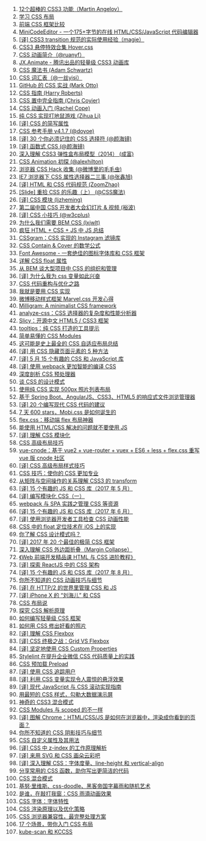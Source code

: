 1. [12个超棒的 CSS3 功能（Martin Angelov）](https://weekly.manong.io/bounce?url=http%3A%2F%2Ftutorialzine.com%2F2013%2F10%2F12-awesome-css3-features-you-can-finally-use%2F&aid=139&nid=8)
1. [学习 CSS 布局](https://weekly.manong.io/bounce?url=http%3A%2F%2Fzh.learnlayout.com%2F&aid=164&nid=9)
1. [前端 CSS 框架比较](https://weekly.manong.io/bounce?url=http%3A%2F%2Fusablica.github.io%2Ffront-end-frameworks%2Fcompare.html&aid=221&nid=11)
1. [MiniCodeEditor - 一个175+字节的在线 HTML/CSS/JavaScript 代码编辑器](https://weekly.manong.io/bounce?url=http%3A%2F%2Fxem.github.io%2FminiCodeEditor%2F&aid=282&nid=13)
1. [[译] CSS3 transition 规范的实际使用经验（magie）](https://weekly.manong.io/bounce?url=http%3A%2F%2Fisux.tencent.com%2Fcss3-transition.html&aid=403&nid=18)
1. [CSS3 悬停特效合集 Hover.css](https://weekly.manong.io/bounce?url=http%3A%2F%2Fianlunn.github.io%2FHover%2F&aid=410&nid=18)
1. [CSS 动画简介（@ruanyf）](https://weekly.manong.io/bounce?url=http%3A%2F%2Fwww.ruanyifeng.com%2Fblog%2F2014%2F02%2Fcss_transition_and_animation.html&aid=513&nid=21)
1. [JX.Animate - 腾讯出品的轻量级 CSS3 动画库](https://weekly.manong.io/bounce?url=http%3A%2F%2Falloyteam.github.io%2FJXAnimate%2F&aid=668&nid=23)
1. [CSS 魔法书 (Adam Schwartz)](https://weekly.manong.io/bounce?url=http%3A%2F%2Fadamschwartz.co%2Fmagic-of-css%2F&aid=950&nid=28)
1. [CSS 词汇表（@一丝yisi）](https://weekly.manong.io/bounce?url=http%3A%2F%2Fyisibl.github.io%2Fcss-vocabulary%2F&aid=1225&nid=37)
1. [GitHub 的 CSS 实战 (Mark Otto)](https://weekly.manong.io/bounce?url=http%3A%2F%2Fmarkdotto.com%2F2014%2F07%2F23%2Fgithubs-css%2F&aid=1281&nid=39)
1. [CSS 指南 (Harry Roberts)](https://weekly.manong.io/bounce?url=http%3A%2F%2Fcssguidelin.es%2F&aid=1366&nid=42)
1. [CSS 置中完全指南 (Chris Coyier)](https://weekly.manong.io/bounce?url=http%3A%2F%2Fcss-tricks.com%2Fcentering-css-complete-guide%2F&aid=1435&nid=44)
1. [CSS 动画入门 (Rachel Cope)](https://weekly.manong.io/bounce?url=http%3A%2F%2Frobots.thoughtbot.com%2Fcss-animation-for-beginners&aid=1780&nid=57)
1. [纯 CSS 实现打地鼠游戏 (Zihua Li)](https://weekly.manong.io/bounce?url=http%3A%2F%2Fzihua.li%2F2015%2F01%2Fimplement-pure-css-game%2F&aid=1837&nid=59)
1. [[译] CSS 的简写属性](https://weekly.manong.io/bounce?url=https%3A%2F%2Fdeveloper.mozilla.org%2Fzh-CN%2Fdocs%2FWeb%2FCSS%2FShorthand_properties&aid=1986&nid=63)
1. [CSS 参考手册 v4.1.7 (@doyoe)](https://weekly.manong.io/bounce?url=http%3A%2F%2Fcss.doyoe.com%2F&aid=2016&nid=64)
1. [[译] 30 个你必须记住的 CSS 选择符 (@颜海镜)](https://weekly.manong.io/bounce?url=http%3A%2F%2Fyanhaijing.com%2Fcss%2F2014%2F01%2F04%2Fthe-30-css-selectors-you-must-memorize%2F&aid=2136&nid=67)
1. [[译] 函数式 CSS (@颜海镜)](https://weekly.manong.io/bounce?url=http%3A%2F%2Fyanhaijing.com%2Fcss%2F2013%2F09%2F02%2Ffunctional-css-fcss%2F&aid=2182&nid=68)
1. [深入理解 CSS3 弹性盒布局模型（2014） (成富)](https://weekly.manong.io/bounce?url=http%3A%2F%2Fwww.ibm.com%2Fdeveloperworks%2Fcn%2Fweb%2F1409_chengfu_css3flexbox%2F&aid=2381&nid=72)
1. [CSS Animation 初探 (@alexhilton)](https://weekly.manong.io/bounce?url=http%3A%2F%2Ftoughcoder.net%2Fblog%2F2015%2F05%2F04%2Fintroduction-to-css-animation%2F&aid=2452&nid=73)
1. [浏览器 CSS Hack 收集 (@微博里的毛毛虫)](https://weekly.manong.io/bounce?url=http%3A%2F%2Fsegmentfault.com%2Fa%2F1190000002890541&aid=2567&nid=75)
1. [IE7 浏览器下 CSS 属性选择器二三事 (@张鑫旭)](https://weekly.manong.io/bounce?url=http%3A%2F%2Fwww.zhangxinxu.com%2Fwordpress%2F2015%2F06%2Fie7-attribute-css-selector%2F&aid=2632&nid=76)
1. [[译] HTML 和 CSS 代码规范 (ZoomZhao)](https://weekly.manong.io/bounce?url=http%3A%2F%2Fzoomzhao.github.io%2Fcode-guide%2F&aid=2633&nid=76)
1. [[Slide] 重拾 CSS 的乐趣（上） (@CSS魔法)](https://weekly.manong.io/bounce?url=https%3A%2F%2Fgithub.com%2Fcssmagic%2Fblog%2Fissues%2F52&aid=3260&nid=84)
1. [[译] CSS 模块 (lizheming)](https://weekly.manong.io/bounce?url=http%3A%2F%2Fwww.w3ctech.com%2Ftopic%2F1479&aid=3363&nid=85)
1. [第二届中国 CSS 开发者大会幻灯片 & 视频 (裕波)](https://weekly.manong.io/bounce?url=http%3A%2F%2Fwww.w3ctech.com%2Ftopic%2F1463&aid=3382&nid=85)
1. [[译] CSS 小技巧 (@w3cplus)](https://weekly.manong.io/bounce?url=http%3A%2F%2Fwww.w3cplus.com%2Fcss%2Fback-to-the-roots.html%3Fhmsr%3Dtoutiao.io%26utm_medium%3Dtoutiao.io%26utm_source%3Dtoutiao.io&aid=3821&nid=90)
1. [为什么我们需要 BEM CSS (lxjwlt)](https://weekly.manong.io/bounce?url=http%3A%2F%2Fblog.lxjwlt.com%2Ffront-end%2F2015%2F10%2F08%2Fwhy-bem.html%3Fhmsr%3Dtoutiao.io%26utm_medium%3Dtoutiao.io%26utm_source%3Dtoutiao.io&aid=3839&nid=90)
1. [疯狂 HTML + CSS + JS 中 JS 总结](https://weekly.manong.io/bounce?url=http%3A%2F%2Fmzkmzk.github.io%2Fblog%2F2015%2F10%2F05%2Famazeing-js%2F&aid=3913&nid=91)
1. [CSSgram：CSS 实现的 Instagram 滤镜库](https://weekly.manong.io/bounce?url=https%3A%2F%2Fgithub.com%2Funa%2FCSSgram&aid=4042&nid=92)
1. [CSS Contain & Cover 的数学公式](https://weekly.manong.io/bounce?url=https%3A%2F%2Fgithub.com%2Friskers%2Fblog%2Fissues%2F10&aid=4168&nid=94)
1. [Font Awesome - 一套绝佳的图标字体库和 CSS 框架](https://weekly.manong.io/bounce?url=http%3A%2F%2Ffontawesome.dashgame.com%2F&aid=4321&nid=95)
1. [详解 CSS float 属性](https://weekly.manong.io/bounce?url=http%3A%2F%2Fluopq.com%2F2015%2F11%2F08%2FCSS-float%2F&aid=4570&nid=98)
1. [从 BEM 谈大型项目中 CSS 的组织和管理](https://weekly.manong.io/bounce?url=http%3A%2F%2Fwww.ibm.com%2Fdeveloperworks%2Fcn%2Fweb%2F1512_chengfu_bem%2Findex.html&aid=4659&nid=99)
1. [[译] 为什么我为 css 变量如此兴奋](https://weekly.manong.io/bounce?url=http%3A%2F%2Fisux.tencent.com%2Fwhy-im-excited-about-native-css-variables.html&aid=4846&nid=101)
1. [CSS 代码重构与优化之路](https://weekly.manong.io/bounce?url=http%3A%2F%2Fluopq.com%2F2016%2F01%2F05%2Fcss-optimize%2F&aid=4926&nid=102)
1. [我就是要用 CSS 实现](https://weekly.manong.io/bounce?url=http%3A%2F%2Fwww.alloyteam.com%2F2016%2F01%2Flet-see-css-world%2F&aid=5001&nid=103)
1. [微博移动样式框架 Marvel.css 开发心得](https://weekly.manong.io/bounce?url=http%3A%2F%2Fuxfan.com%2Ffe%2Fcss%2F2016%2F01%2F19%2Fmarvel.html&aid=5155&nid=104)
1. [Milligram: A minimalist CSS framework](https://weekly.manong.io/bounce?url=http%3A%2F%2Fmilligram.github.io%2F&aid=5186&nid=104)
1. [analyze-css：CSS 选择器的复杂度和性能分析器](https://weekly.manong.io/bounce?url=https%3A%2F%2Fgithub.com%2Fmacbre%2Fanalyze-css&aid=5337&nid=106)
1. [Slicy：开源中文 HTML5 / CSS3 框架](https://weekly.manong.io/bounce?url=http%3A%2F%2Fwww.slicy.cn%2F&aid=5732&nid=111)
1. [tooltips：纯 CSS 打造的工具提示](https://weekly.manong.io/bounce?url=http%3A%2F%2Fxurui3762791.github.io%2Ftooltips%2F&aid=5880&nid=113)
1. [简单易懂的 CSS Modules](https://weekly.manong.io/bounce?url=http%3A%2F%2Facgtofe.com%2Fposts%2F2016%2F04%2Fcss-modules-made-simple&aid=6016&nid=115)
1. [这可能是史上最全的 CSS 自适应布局总结](https://weekly.manong.io/bounce?url=http%3A%2F%2Fwww.cnblogs.com%2Fqieguo%2Fp%2F5421252.html%3Ff%3Dtt&aid=6234&nid=118)
1. [[译] 用 CSS 隐藏页面元素的 5 种方法](https://weekly.manong.io/bounce?url=http%3A%2F%2Fwww.75team.com%2Fpost%2Ffive-ways-to-hide-elements-in-css.html&aid=6554&nid=122)
1. [[译] 5 月 15 个有趣的 CSS 和 JavaScript 库](https://weekly.manong.io/bounce?url=http%3A%2F%2Fwww.jcodecraeer.com%2Fa%2Fqianduankaifa%2Fcss3%2F2016%2F0608%2F4343.html&aid=6579&nid=122)
1. [[译] 使用 webpack 更加智能的编译 CSS](https://weekly.manong.io/bounce?url=http%3A%2F%2Fblog.xunuo.com%2Fsmarter-css-builds-with-webpack%2F&aid=6694&nid=124)
1. [深度剖析 CSS 预处理器](https://weekly.manong.io/bounce?url=http%3A%2F%2Fdiv.io%2Ftopic%2F1768%2F&aid=6764&nid=125)
1. [谈 CSS 的设计模式](https://weekly.manong.io/bounce?url=http%3A%2F%2Ftoutiao.io%2Fj%2Fc1fhbp&aid=7179&nid=131)
1. [使用纯 CSS 实现 500px 照片列表布局](https://weekly.manong.io/bounce?url=http%3A%2F%2Ftoutiao.io%2Fj%2Fz7484t&aid=7318&nid=133)
1. [基于 Spring Boot、AngularJS、CSS3、HTML5 的响应式文件浏览管理器](https://weekly.manong.io/bounce?url=http%3A%2F%2Ftoutiao.io%2Fj%2Fiaywaf&aid=7360&nid=133)
1. [[译] 20 个编写现代 CSS 代码的建议](https://weekly.manong.io/bounce?url=http%3A%2F%2Ftoutiao.io%2Fj%2F62zbrq&aid=7454&nid=135)
1. [7 天 600 stars，Mobi.css 是如何诞生的](https://weekly.manong.io/bounce?url=http%3A%2F%2Ftoutiao.io%2Fj%2Fgka1ce&aid=7461&nid=135)
1. [flex.css：移动端 flex 布局神器](https://weekly.manong.io/bounce?url=http%3A%2F%2Ftoutiao.io%2Fj%2F5i7ojt&aid=7496&nid=135)
1. [能使用 HTML/CSS 解决的问题就不要使用 JS](https://weekly.manong.io/bounce?url=http%3A%2F%2Ftoutiao.io%2Fj%2F60bq4o&aid=7525&nid=136)
1. [[译] 理解 CSS 模块化](https://weekly.manong.io/bounce?url=https%3A%2F%2Ftoutiao.io%2Fj%2F8n8sqo&aid=7659&nid=138)
1. [CSS 高级布局技巧](https://weekly.manong.io/bounce?url=https%3A%2F%2Ftoutiao.io%2Fk%2Fa2vklv&aid=8278&nid=148)
1. [vue-cnode：基于 vue2 + vue-router + vuex + ES6 + less + flex.css 重写 vue 版 cnode 社区](https://weekly.manong.io/bounce?url=https%3A%2F%2Ftoutiao.io%2Fk%2Fl327n0&aid=8317&nid=148)
1. [[译] CSS 高级布局样式技巧](https://weekly.manong.io/bounce?url=https%3A%2F%2Ftoutiao.io%2Fk%2Fobr7fs&aid=8343&nid=149)
1. [CSS 技巧：使你的 CSS 更加专业](https://weekly.manong.io/bounce?url=https%3A%2F%2Ftoutiao.io%2Fk%2F6eqlga&aid=8673&nid=154)
1. [从矩阵与空间操作的关系理解 CSS3 的 transform](https://weekly.manong.io/bounce?url=https%3A%2F%2Ftoutiao.io%2Fk%2Fvqdeef&aid=9628&nid=167)
1. [[译] 15 个有趣的 JS 和 CSS 库（2017 年 5 月）](https://weekly.manong.io/bounce?url=https%3A%2F%2Ftoutiao.io%2Fk%2Fh4585k&aid=9634&nid=167)
1. [[译] 编写模块化 CSS（一）](https://weekly.manong.io/bounce?url=https%3A%2F%2Ftoutiao.io%2Fk%2Fzgvxur&aid=9885&nid=171)
1. [webpack 与 SPA 实践之管理 CSS 等资源](https://weekly.manong.io/bounce?url=https%3A%2F%2Ftoutiao.io%2Fk%2Fi0ctb6&aid=9907&nid=171)
1. [[译] 15 个有趣的 JS 和 CSS 库（2017 年 6 月）](https://weekly.manong.io/bounce?url=https%3A%2F%2Ftoutiao.io%2Fk%2Fsyzlmc&aid=9981&nid=172)
1. [[译] 使用浏览器开发者工具检查 CSS 动画性能](https://weekly.manong.io/bounce?url=https%3A%2F%2Ftoutiao.io%2Fk%2Fo9nkpt&aid=10014&nid=173)
1. [CSS 中的 float 定位技术在 iOS 上的实现](https://weekly.manong.io/bounce?url=https%3A%2F%2Ftoutiao.io%2Fk%2Fgy9jsa&aid=10081&nid=174)
1. [你了解 CSS 设计模式吗？](https://weekly.manong.io/bounce?url=http%3A%2F%2Fmp.weixin.qq.com%2Fs%2FzrbE-dR24_ybyVx0lfBEgg&aid=10088&nid=174)
1. [[译] 2017 年 20 个最佳的极简 CSS 框架](https://weekly.manong.io/bounce?url=https%3A%2F%2Ftoutiao.io%2Fk%2Fc3hf0m&aid=10181&nid=175)
1. [深入理解 CSS 外边距折叠（Margin Collapse）](https://weekly.manong.io/bounce?url=https%3A%2F%2Ftoutiao.io%2Fk%2Fczg53j&aid=10221&nid=176)
1. [《Web 前端开发精品课 HTML 与 CSS 进阶教程》](https://weekly.manong.io/bounce?url=http%3A%2F%2Fwww.epubit.com.cn%2Fbook%2Fdetails%2F4651&aid=10358&nid=178)
1. [[译] 探索 ReactJS 中的 CSS 架构](https://weekly.manong.io/bounce?url=http%3A%2F%2Fmp.weixin.qq.com%2Fs%2FV3hkxAYQSXGrTmO8ndOH4w&aid=10593&nid=181)
1. [[译] 15 个有趣的 JS 和 CSS 库（2017 年 8 月）](https://weekly.manong.io/bounce?url=https%3A%2F%2Ftoutiao.io%2Fk%2F9qfitc&aid=10770&nid=183)
1. [你所不知道的 CSS 动画技巧与细节](https://weekly.manong.io/bounce?url=https%3A%2F%2Ftoutiao.io%2Fk%2Fxe1u6p&aid=10884&nid=185)
1. [[译] 在 HTTP/2 的世界里管理 CSS 和 JS](https://weekly.manong.io/bounce?url=https%3A%2F%2Ftoutiao.io%2Fk%2Fwgfnid&aid=10918&nid=185)
1. [[译] iPhone X 的 “刘海儿” 和 CSS](https://weekly.manong.io/bounce?url=https%3A%2F%2Ftoutiao.io%2Fk%2Fd8t90g&aid=10974&nid=186)
1. [CSS 布局说](https://weekly.manong.io/bounce?url=https%3A%2F%2Ftoutiao.io%2Fk%2F9a7iiy&aid=11039&nid=187)
1. [探究 CSS 解析原理](https://weekly.manong.io/bounce?url=https%3A%2F%2Ftoutiao.io%2Fk%2Fflwxr7&aid=11456&nid=193)
1. [如何编写轻量级 CSS 框架](https://weekly.manong.io/bounce?url=https%3A%2F%2Ftoutiao.io%2Fk%2Fdcyg6r&aid=11457&nid=193)
1. [如何用 CSS 修出好看的照片](https://weekly.manong.io/bounce?url=https%3A%2F%2Ftoutiao.io%2Fk%2Fdwg6qd&aid=11588&nid=195)
1. [[译] 理解 CSS Flexbox](https://weekly.manong.io/bounce?url=https%3A%2F%2Ftoutiao.io%2Fk%2Funqyc3&aid=11679&nid=196)
1. [[译] CSS 终极之战：Grid VS Flexbox](https://weekly.manong.io/bounce?url=https%3A%2F%2Ftoutiao.io%2Fk%2F15n1zc&aid=11756&nid=197)
1. [[译] 坚定地使用 CSS Custom Properties](https://weekly.manong.io/bounce?url=https%3A%2F%2Ftoutiao.io%2Fk%2F4vy261&aid=11828&nid=198)
1. [Stylelint 在提升企业微信 CSS 代码质量上的实践](https://weekly.manong.io/bounce?url=https%3A%2F%2Ftoutiao.io%2Fk%2Fw1bzu8&aid=11895&nid=199)
1. [CSS 预加载 Preload](https://weekly.manong.io/bounce?url=https%3A%2F%2Ftoutiao.io%2Fk%2Fo5m6f9&aid=11987&nid=200)
1. [[译] 使用 CSS 追踪用户](https://weekly.manong.io/bounce?url=https%3A%2F%2Ftoutiao.io%2Fk%2Fd2nlkf&aid=12148&nid=202)
1. [[译] 利用 CSS 变量实现令人震惊的悬浮效果](https://weekly.manong.io/bounce?url=https%3A%2F%2Ftoutiao.io%2Fk%2Fe7ruur&aid=12929&nid=213)
1. [[译] 现代 JavaScript 与 CSS 滚动实现指南](https://weekly.manong.io/bounce?url=https%3A%2F%2Ftoutiao.io%2Fk%2Fplaaoz&aid=12992&nid=214)
1. [用最短的 CSS 样式，勾勒大数据演示屏](https://weekly.manong.io/bounce?url=https%3A%2F%2Ftoutiao.io%2Fk%2Fr0yaa7&aid=13345&nid=219)
1. [神奇的 CSS3 混合模式](https://weekly.manong.io/bounce?url=https%3A%2F%2Fmp.weixin.qq.com%2Fs%2Fr-1irFIuYPgCJ5Qqzi1LDQ&aid=13596&nid=223)
1. [CSS Modules 与 scoped 的不一样](https://weekly.manong.io/bounce?url=https%3A%2F%2Fmp.weixin.qq.com%2Fs%2FGSPw9yPq-r_DBV58dV3HFA&aid=13940&nid=228)
1. [[译] 图解 Chrome：HTML/CSS/JS 是如何在浏览器中，渲染成你看到的页面？](https://weekly.manong.io/bounce?url=https%3A%2F%2Fmp.weixin.qq.com%2Fs%2F0jXQFRzFDfuphjU40x8LfA&aid=14494&nid=236)
1. [你所不知道的 CSS 阴影技巧与细节](https://weekly.manong.io/bounce?url=https%3A%2F%2Ftoutiao.io%2Fk%2Fugh8xw&aid=14678&nid=239)
1. [CSS 自定义属性及其用法](https://weekly.manong.io/bounce?url=https%3A%2F%2Fmp.weixin.qq.com%2Fs%2FBCj3TbzqkGFq1XxsJ0kTzA&aid=16076&nid=259)
1. [[译] CSS 中 z-index 的工作原理解析](https://weekly.manong.io/bounce?url=https%3A%2F%2Ftoutiao.io%2Fk%2F93f90z&aid=16513&nid=264)
1. [[译] 来用 SVG 和 CSS 画朵云彩吧](https://weekly.manong.io/bounce?url=https%3A%2F%2Ftoutiao.io%2Fk%2Fx7zka2&aid=16922&nid=269)
1. [[译] 深入理解 CSS：字体度量、line-height 和 vertical-align](https://weekly.manong.io/bounce?url=https%3A%2F%2Ftoutiao.io%2Fk%2F84u3w5&aid=17118&nid=272)
1. [分享常用的 CSS 函数，助你写出更简洁的代码](https://weekly.manong.io/bounce?url=https%3A%2F%2Ftoutiao.io%2Fk%2F4k5h5og&aid=17373&nid=275)
1. [CSS 混合模式](https://weekly.manong.io/bounce?url=https%3A%2F%2Fmp.weixin.qq.com%2Fs%2F_CDMQqPjCWf-6BPn4Rb5iQ&aid=17445&nid=276)
1. [基努·里维斯、css-doodle、黑客帝国字幕雨和随机艺术](https://weekly.manong.io/bounce?url=https%3A%2F%2Ftoutiao.io%2Fk%2F3e7go4p&aid=17446&nid=276)
1. [是谁，在敲打我窗：CSS 雨滴动画效果](https://weekly.manong.io/bounce?url=https%3A%2F%2Ftoutiao.io%2Fk%2Fk7zn581&aid=17612&nid=278)
1. [CSS 字体：字体特性](https://weekly.manong.io/bounce?url=https%3A%2F%2Fmp.weixin.qq.com%2Fs%2FC88FWsC2CxDz5oNapXDdKQ&aid=17645&nid=279)
1. [CSS 渲染原理以及优化策略](https://weekly.manong.io/bounce?nid=285&aid=18071&url=https%3A%2F%2Ftoutiao.io%2Fk%2Fxvcmm9p)
1. [CSS 浏览器兼容性，最完整处理方案](https://weekly.manong.io/bounce?nid=292&aid=18521&url=https%3A%2F%2Ftoutiao.io%2Fk%2Fzso251z)
1. [17 个场景，带你入门 CSS 布局](https://weekly.manong.io/bounce?nid=298&aid=18917&url=https%3A%2F%2Ftoutiao.io%2Fk%2Fuiq7r5p)
1. [kube-scan 和 KCCSS](https://weekly.manong.io/bounce?nid=299&aid=18950&url=https%3A%2F%2Ftoutiao.io%2Fk%2Ftwia12y)
